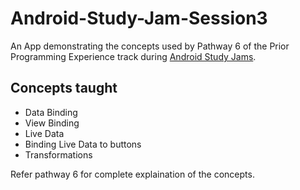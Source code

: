 # Android-Study-Jam-Session3
An App demonstrating the concepts used by Pathway 6 of the Prior Programming Experience track during [Android Study Jams](https://developer.android.com/courses/study-jams?utm_source=studyjam&utm_medium=event&utm_campaign=studyjams). 

## Concepts taught
- Data Binding
- View Binding
- Live Data
- Binding Live Data to buttons
- Transformations

Refer pathway 6 for complete explaination of the concepts.
